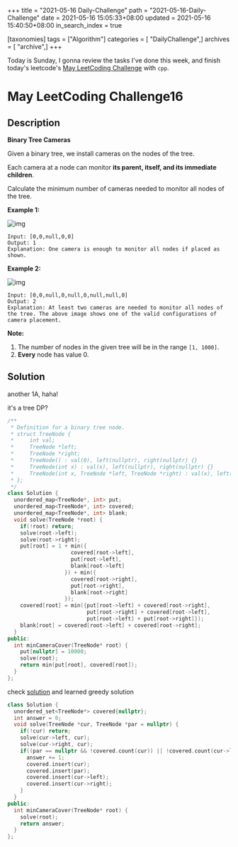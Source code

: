 +++
title = "2021-05-16 Daily-Challenge"
path = "2021-05-16-Daily-Challenge"
date = 2021-05-16 15:05:33+08:00
updated = 2021-05-16 15:40:50+08:00
in_search_index = true

[taxonomies]
tags = ["Algorithm"]
categories = [ "DailyChallenge",]
archives = [ "archive",]
+++

Today is Sunday, I gonna review the tasks I've done this week, and finish today's leetcode's [May LeetCoding Challenge](https://leetcode.com/explore/challenge/card/may-leetcoding-challenge-2021/600/week-3-may-15th-may-21st/3745/) with `cpp`.

<!-- more -->

# May LeetCoding Challenge16

## Description

**Binary Tree Cameras**

Given a binary tree, we install cameras on the nodes of the tree. 

Each camera at a node can monitor **its parent, itself, and its immediate children**.

Calculate the minimum number of cameras needed to monitor all nodes of the tree.

 

**Example 1:**

![img](https://assets.leetcode.com/uploads/2018/12/29/bst_cameras_01.png)

```
Input: [0,0,null,0,0]
Output: 1
Explanation: One camera is enough to monitor all nodes if placed as shown.
```

**Example 2:**

![img](https://assets.leetcode.com/uploads/2018/12/29/bst_cameras_02.png)

```
Input: [0,0,null,0,null,0,null,null,0]
Output: 2
Explanation: At least two cameras are needed to monitor all nodes of the tree. The above image shows one of the valid configurations of camera placement.
```


**Note:**

1. The number of nodes in the given tree will be in the range `[1, 1000]`.
2. **Every** node has value 0.

## Solution

another 1A, haha!

it's a tree DP?

``` cpp
/**
 * Definition for a binary tree node.
 * struct TreeNode {
 *     int val;
 *     TreeNode *left;
 *     TreeNode *right;
 *     TreeNode() : val(0), left(nullptr), right(nullptr) {}
 *     TreeNode(int x) : val(x), left(nullptr), right(nullptr) {}
 *     TreeNode(int x, TreeNode *left, TreeNode *right) : val(x), left(left), right(right) {}
 * };
 */
class Solution {
  unordered_map<TreeNode*, int> put;
  unordered_map<TreeNode*, int> covered;
  unordered_map<TreeNode*, int> blank;
  void solve(TreeNode *root) {
    if(!root) return;
    solve(root->left);
    solve(root->right);
    put[root] = 1 + min({
                    covered[root->left],
                    put[root->left],
                    blank[root->left]
                  }) + min({
                    covered[root->right],
                    put[root->right],
                    blank[root->right]
                  });
    covered[root] = min({put[root->left] + covered[root->right],
                         put[root->right] + covered[root->left],
                         put[root->left] + put[root->right]});
    blank[root] = covered[root->left] + covered[root->right];
  }
public:
  int minCameraCover(TreeNode* root) {
    put[nullptr] = 10000;
    solve(root);
    return min(put[root], covered[root]);
  }
};
```

check [solution](https://leetcode.com/problems/binary-tree-cameras/solution/) and learned greedy solution

``` cpp
class Solution {
  unordered_set<TreeNode*> covered{nullptr};
  int answer = 0;
  void solve(TreeNode *cur, TreeNode *par = nullptr) {
    if(!cur) return;
    solve(cur->left, cur);
    solve(cur->right, cur);
    if((par == nullptr && !covered.count(cur)) || !covered.count(cur->left) || !covered.count(cur->right)) {
      answer += 1;
      covered.insert(cur);
      covered.insert(par);
      covered.insert(cur->left);
      covered.insert(cur->right);
    }
  }
public:
  int minCameraCover(TreeNode* root) {
    solve(root);
    return answer;
  }
};
```
